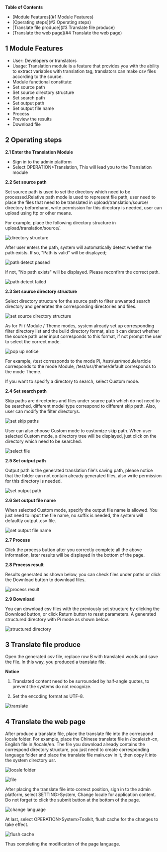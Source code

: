 **Table of Contents**
* [Module Features](#1 Module Features)
* [Operating steps](#2 Operating steps)
* [Translate file produce](#3 Translate file produce)
* [Translate the web page](#4 Translate the web page)

## <span id="1 Module Features">1 Module Features</span>
* User: Developers or translators
* Usage: Translation module is a feature that provides you with the ability to extract variables with translation tag, translators can make csv files according to the source.
* Module functional constitute:
 * Set source path
 * Set source directory structure
 * Set search path
 * Set output path
 * Set output file name
 * Process
 * Preview the results
 * Download file

## <span id="2 Operating steps">2 Operating steps</span>
**2.1 Enter the Translation Module**
 * Sign in to the admin platform
 * Select OPERATION>Translation, This will lead you to the Translation module

**2.2 Set source path**

Set source path is used to set the directory which need to be processed.Relative path mode is used to represent file path, user need to place the files that need to be translated in upload/translation/source/ directory beforehand, write permission for this directory is needed, user can upload using ftp or other means.

For example, place the following directory structure in upload/translation/source/.

![directory structure](https://f.cloud.github.com/assets/4251179/785981/f37bd486-ea98-11e2-930b-81a7100c39c3.png)

After user enters the path, system will automatically detect whether the path exists. If so, "Path is valid" will be displayed;

![path detect passed](https://f.cloud.github.com/assets/4251179/785987/f3e52b98-ea98-11e2-9b55-0348a53d36ab.png)

If not, "No path exists" will be displayed. Please reconfirm the correct path.

![path detect failed](https://f.cloud.github.com/assets/4251179/785984/f3e35e4e-ea98-11e2-9b46-b2243dff19df.png)

**2.3 Set source directory structure**

Select directory structure for the source path to filter unwanted search directory and generates the corresponding directories and files.

![set source directory structure](https://f.cloud.github.com/assets/4251179/785993/f4286282-ea98-11e2-9da8-8b6542d6c81c.png)

As for Pi / Module / Theme modes, system already set up corresponding filter directory list and the build directory format, also it can detect whether the source path user input corresponds to this format, if not prompt the user to select the correct mode.

![pop up notice](https://f.cloud.github.com/assets/4251179/785986/f3e351f6-ea98-11e2-804f-2eb8b4a794f0.png)

For example, /test corresponds to the mode Pi, /test/usr/module/article corresponds to the mode Module, /test/usr/theme/default corresponds to the mode Theme.

If you want to specify a directory to search, select Custom mode.

**2.4 Set search path**

Skip paths are directories and files under source path which do not need to be searched, different model type correspond to different skip path. Also, user can modify the filter directorys.

![set skip paths](https://f.cloud.github.com/assets/4251179/785991/f41a42f6-ea98-11e2-8fe7-28ec375e7b75.png)

User can also choose Custom mode to customize skip path. When user selected Custom mode, a directory tree will be displayed, just click on the directory which need to be searched.

![select file](https://f.cloud.github.com/assets/4251179/785989/f3eed2a6-ea98-11e2-8cf1-fdc4a9f54f06.png)

**2.5 Set output path**

Output path is the generated translation file's saving path, please notice that the folder can not contain already generated files, also write permission for this directory is needed.

![set output path](https://f.cloud.github.com/assets/4251179/785992/f41d62b0-ea98-11e2-83ae-2257155a6953.png)

**2.6 Set output file name**

When selected Custom mode, specify the output file name is allowed. You just need to input the file name, no suffix is needed, the system will defaultly output .csv file.

![set output file name](https://f.cloud.github.com/assets/4251179/785990/f41ae602-ea98-11e2-8b19-c854d8c1059b.png)

**2.7 Process**

Click the process button after you correctly complete all the above information, later results will be displayed in the bottom of the page.

**2.8 Process result**

Results generated as shown below, you can check files under paths or click the Download button to download files.

![process result](https://f.cloud.github.com/assets/4251179/785988/f3e2e054-ea98-11e2-89e5-59093736fb51.png)

**2.9 Download**

You can download csv files with the previously set structure by clicking the Download button, or click Return button to reset parameters. A generated structured directory with Pi mode as shown below.

![structured directory](https://f.cloud.github.com/assets/4251179/785994/f4526b18-ea98-11e2-9e28-7127b0e7bfac.png)

## <span id="3 Translate file produce">3 Translate file produce</span>
Open the generated csv file, replace row B with translated words and save the file. In this way, you produced a translate file.

**Notice**

1. Translated content need to be surrounded by half-angle quotes,  to prevent the systems do not recognize.

2. Set the encoding format as UTF-8.

![translate](https://f.cloud.github.com/assets/4251179/785995/f4532828-ea98-11e2-8942-f63cfb2ba07e.png)

## <span id="4 Translate the web page">4 Translate the web page</span>
After produce a translate file, place the translate file into the correspond locale folder. For example, place the Chinese translate file in /locale/zh-cn, Engilsh file in /locale/en. The file you download already contains the correspond directory structure, you just need to create corresponding language folder and place the translate file main.csv in it, then copy it into the system directory usr.

![locale folder](https://f.cloud.github.com/assets/4251179/785985/f3dfebb0-ea98-11e2-869c-90cee4582674.png)

![file](https://f.cloud.github.com/assets/4251179/785982/f3aba6c0-ea98-11e2-930c-21c4db5b6e74.png)

After placing the translate file into correct position, sign in to the admin platform, select SETTING>System, Change locale for application content. Do not forget to click the submit button at the bottom of the page.

![change language](https://f.cloud.github.com/assets/4251179/785980/f344679e-ea98-11e2-97e4-51a724488298.png)

At last, select OPERATION>System>Toolkit, flush cache for the changes to take effect.

![flush cache](https://f.cloud.github.com/assets/4251179/785983/f3b4ddda-ea98-11e2-82ce-dba5879c4cd4.png)

Thus completing the modification of the page language.
